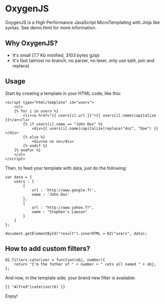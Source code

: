 OxygenJS
========

OxygenJS is a High Performance JavaScript MicroTemplating with Jinja like syntax. 
See demo.html for more information.

Why OxygenJS?
-------------

- It's small (7.7 Kb minified, 3103 bytes gzip)
- It's fast (almost no branch, no parser, no lexer, only use split, join and replace)

Usage
-----
Start by creating a template in your HTML code, like this:

	<script type="html/template" id="users">
		<ul>
		{% for i in users %}
			<li><a href="{{ users[i].url }}">{{ users[i].name|capitalize }}</a></li>
			{% if users[i].name == "John Doz" %}
				<div>{{ users[i].name|capitalize|replace("doz", "Doe") }}</div>
			{% else %}
				<div>no no no</div>
			{% endif %}
		{% endfor %}
		</ul>
	</script>

Then, to feed your template with data, just do the following:

	var data = {
		users : [
			{
				url : 'http://www.google.fr',
				name : 'John Doz'
			},
			{
				url : "http://www.yahoo.fr",
				name : "Stephen's Lawson"
			}
		]
	};

	document.getElementById("result").innerHTML = O2("users", data);


How to add custom filters?
--------------------------

	O2.filters.caterizer = function(obj, number){
		return "I'm the father of " + number + " cats all named " + obj;
	};

And now, in the template side, your brand new filter is available:

	{{ "Alfred"|caterizer(6) }}

Enjoy!
